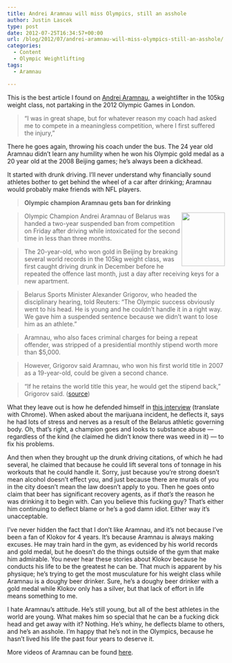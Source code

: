 ```yaml
---
title: Andrei Aramnau will miss Olympics, still an asshole
author: Justin Lascek
type: post
date: 2012-07-25T16:34:57+00:00
url: /blog/2012/07/andrei-aramnau-will-miss-olympics-still-an-asshole/
categories:
  - Content
  - Olympic Weightlifting
tags:
  - Aramnau

---
```

This is the best article I found on <a href="http://www.nbcolympics.com/news-blogs/weightlifting/injury-forces-aramnau-out-of-games.html" target="_blank">Andrei Aramnau</a>, a weightlifter in the 105kg weight class, not partaking in the 2012 Olympic Games in London.

> &#8220;I was in great shape, but for whatever reason my coach had asked me to compete in a meaningless competition, where I first suffered the injury,&#8221;

There he goes again, throwing his coach under the bus. The 24 year old Aramnau didn&#8217;t learn any humility when he won his Olympic gold medal as a 20 year old at the 2008 Beijing games; he&#8217;s always been a dickhead.

It started with drunk driving. I&#8217;ll never understand why financially sound athletes bother to get behind the wheel of a car after drinking; Aramnau would probably make friends with NFL players.

> **Olympic champion Aramnau gets ban for drinking**
  
> <img src="http://www.eleikosport.se/weightlifting/admin/picture/20090316100134.jpg" alt="" width="100" height="124" align="right" border="0" hspace="0" />Olympic Champion Andrei Aramnau of Belarus was handed a two-year suspended ban from competition on Friday after driving while intoxicated for the second time in less than three months.
  
> The 20-year-old, who won gold in Beijing by breaking several world records in the 105kg weight class, was first caught driving drunk in December before he repeated the offence last month, just a day after receiving keys for a new apartment.
  
> Belarus Sports Minister Alexander Grigorov, who headed the disciplinary hearing, told Reuters: &#8220;The Olympic success obviously went to his head. He is young and he couldn&#8217;t handle it in a right way. We gave him a suspended sentence because we didn&#8217;t want to lose him as an athlete.&#8221;
  
> Aramnau, who also faces criminal charges for being a repeat offender, was stripped of a presidential monthly stipend worth more than $5,000.
  
> However, Grigorov said Aramnau, who won his first world title in 2007 as a 19-year-old, could be given a second chance.
  
> &#8220;If he retains the world title this year, he would get the stipend back,&#8221; Grigorov said. (<a href="http://www.eleikosport.se/weightlifting/News.asp?NewsPageNumber=101&PageNumber=8" target="_blank">source</a>)

What they leave out is how he defended himself in <a href="http://www.zvyazda.minsk.by/ru/issue/article.php?id=67402" target="_blank">this interview</a> (translate with Chrome). When asked about the marijuana incident, he deflects it, says he had lots of stress and nerves as a result of the Belarus athletic governing body. Oh, that&#8217;s right, a champion goes and looks to substance abuse &#8212; regardless of the kind (he claimed he didn&#8217;t know there was weed in it) &#8212; to fix his problems.

And then when they brought up the drunk driving citations, of which he had several, he claimed that because he could lift several tons of tonnage in his workouts that he could handle it. Sorry, just because you&#8217;re strong doesn&#8217;t mean alcohol doesn&#8217;t effect you, and just because there are murals of you in the city doesn&#8217;t mean the law doesn&#8217;t apply to you. Then he goes onto claim that beer has significant recovery agents, as if _that&#8217;s_ the reason he was drinking it to begin with. Can you believe this fucking guy? That&#8217;s either him continuing to deflect blame or he&#8217;s a god damn idiot. Either way it&#8217;s unacceptable.

I&#8217;ve never hidden the fact that I don&#8217;t like Aramnau, and it&#8217;s not because I&#8217;ve been a fan of Klokov for 4 years. It&#8217;s because Aramnau is always making excuses. He may train hard in the gym, as evidenced by his world records and gold medal, but he doesn&#8217;t do the things outside of the gym that make him admirable. You never hear these stories about Klokov because he conducts his life to be the greatest he can be. That much is apparent by his physique; he&#8217;s trying to get the most musculature for his weight class while Aramnau is a doughy beer drinker. Sure, he&#8217;s a doughy beer drinker with a gold medal while Klokov only has a silver, but that lack of effort in life means something to me.

I hate Aramnau&#8217;s attitude. He&#8217;s still young, but all of the best athletes in the world are young. What makes him so special that he can be a fucking dick head and get away with it? Nothing. He&#8217;s whiny, he deflects blame to others, and he&#8217;s an asshole. I&#8217;m happy that he&#8217;s not in the Olympics, because he hasn&#8217;t lived his life the past four years to deserve it.

More videos of Aramnau can be found <a href="http://www.allthingsgym.com/category/andrei-aramnau/" target="_blank">here</a>.
